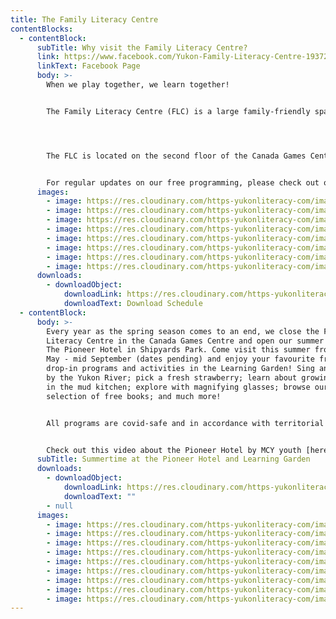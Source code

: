 ```yaml
---
title: The Family Literacy Centre
contentBlocks:
  - contentBlock:
      subTitle: Why visit the Family Literacy Centre?
      link: https://www.facebook.com/Yukon-Family-Literacy-Centre-193726640688169/
      linkText: Facebook Page
      body: >-
        When we play together, we learn together! 


        The Family Literacy Centre (FLC) is a large family-friendly space filled with books, crafts, toys, puzzles, music, and more. Open six days per week, the FLC offers free, everyone-welcome, daily drop-in programs for families to learn together through play. With structured activities most mornings, and unstructured drop-in play time every afternoon, our programs help families build essential life skills while providing early learning opportunities for their children. Our qualified staff specialize in early childhood education and family literacy. We connect families to the community resources they need, and help them become lifelong learners.  




        The FLC is located on the second floor of the Canada Games Centre and is open from September through May. Come visit us and have fun! All programs are free, drop-in and everyone welcome. No registration or wristband required. 


        For regular updates on our free programming, please check out our Facebook page.
      images:
        - image: https://res.cloudinary.com/https-yukonliteracy-com/image/upload/q_35/v1648541996/crafts-2_o4b0d1.jpg
        - image: https://res.cloudinary.com/https-yukonliteracy-com/image/upload/q_35/v1648541973/crafts_pedsu9.jpg
        - image: https://res.cloudinary.com/https-yukonliteracy-com/image/upload/q_35/v1648540759/slime_ea3ypr.jpg
        - image: https://res.cloudinary.com/https-yukonliteracy-com/image/upload/q_35/v1648541013/pizza_tgr03i.jpg
        - image: https://res.cloudinary.com/https-yukonliteracy-com/image/upload/q_35/v1648540942/quiet-reading_ek1chn.jpg
        - image: https://res.cloudinary.com/https-yukonliteracy-com/image/upload/q_35/v1648541156/painting-2_nsthwl.jpg
        - image: https://res.cloudinary.com/https-yukonliteracy-com/image/upload/q_35/v1648541135/painting-with-feet_o18nos.jpg
        - image: https://res.cloudinary.com/https-yukonliteracy-com/image/upload/q_35/v1648541700/flc-space_iphibf.jpg
      downloads:
        - downloadObject:
            downloadLink: https://res.cloudinary.com/https-yukonliteracy-com/image/upload/q_35/v1681231734/Untitled_design_asopf0.png
            downloadText: Download Schedule
  - contentBlock:
      body: >-
        Every year as the spring season comes to an end, we close the Family
        Literacy Centre in the Canada Games Centre and open our summer location
        The Pioneer Hotel in Shipyards Park. Come visit this summer from late
        May - mid September (dates pending) and enjoy your favourite free,
        drop-in programs and activities in the Learning Garden! Sing and dance
        by the Yukon River; pick a fresh strawberry; learn about growing; play
        in the mud kitchen; explore with magnifying glasses; browse our large
        selection of free books; and much more!


        All programs are covid-safe and in accordance with territorial guidelines.


        Check out this video about the Pioneer Hotel by MCY youth [here](https://www.youtube.com/watch?v=8qg68c5roKQ&fbclid=IwAR0-41J98G_dxB-L0YUQngbri69NvXIUfy1FSmXlzvfOD6-fwmk9Q_24QgQ).
      subTitle: Summertime at the Pioneer Hotel and Learning Garden
      downloads:
        - downloadObject:
            downloadLink: https://res.cloudinary.com/https-yukonliteracy-com/image/upload/q_35/v1685461528/Untitled_design_1_rs0iqw.png
            downloadText: ""
        - null
      images:
        - image: https://res.cloudinary.com/https-yukonliteracy-com/image/upload/q_35/v1648540905/reading-at-ph_yqkpja.jpg
        - image: https://res.cloudinary.com/https-yukonliteracy-com/image/upload/q_35/v1648537220/screen-shot-2021-06-29-at-12.12.12-pm_aqgzwo.png
        - image: https://res.cloudinary.com/https-yukonliteracy-com/image/upload/q_35/v1648537307/193901349_4195777563816370_4768995207328862308_n_avwflp.jpg
        - image: https://res.cloudinary.com/https-yukonliteracy-com/image/upload/q_35/v1648537280/67432485_2446695462057931_7092829247403720704_n_qjlvdc.jpg
        - image: https://res.cloudinary.com/https-yukonliteracy-com/image/upload/q_35/v1681232633/Pioneer_Hotel_2_nbapod.jpg
        - image: https://res.cloudinary.com/https-yukonliteracy-com/image/upload/q_35/v1681232868/IMG_20220624_121706_h7gago.jpg
        - image: https://res.cloudinary.com/https-yukonliteracy-com/image/upload/q_35/v1681232883/IMG_20220707_143859_w1nnav.jpg
        - image: https://res.cloudinary.com/https-yukonliteracy-com/image/upload/q_35/v1681232905/IMG_20220812_094442_lgjnlf.jpg
        - image: https://res.cloudinary.com/https-yukonliteracy-com/image/upload/q_35/v1681232933/IMG_20220814_201504_688_fmd4js.webp
---
```

